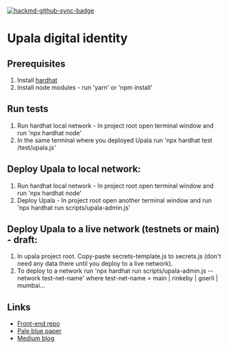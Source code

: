 [![hackmd-github-sync-badge](https://hackmd.io/tHhYT-4QRy-syvNkoBa_ZA/badge)](https://hackmd.io/tHhYT-4QRy-syvNkoBa_ZA)

# Upala digital identity

## Prerequisites 
1. Install [hardhat](https://github.com/nomiclabs/buidler)
2. Install node modules - run 'yarn' or 'npm install'

## Run tests
1. Run hardhat local network - In project root open terminal window and run 'npx hardhat node'
2. In the same terminal where you deployed Upala run 'npx hardhat test /test/upala.js'

## Deploy Upala to local network:
1. Run hardhat local network - In project root open terminal window and run 'npx hardhat node'
2. Deploy Upala - In project root open another terminal window and run 'npx hardhat run scripts/upala-admin.js' 

## Deploy Upala to a live network (testnets or main) - draft:
1. In upala project root. Copy-paste secrets-template.js to secrets.js (don't need any data there until you deploy to a live network).
2. To deploy to a network run 'npx hardhat run scripts/upala-admin.js --network test-net-name' where test-net-name = main | rinkeby | goerli | mumbai...

## Links

- [Front-end repo](https://github.com/porobov/upala-front)
- [Pale blue paper](https://upala-docs.readthedocs.io/en/latest/)
- [Medium blog](https://medium.com/six-degrees-of-separation/)